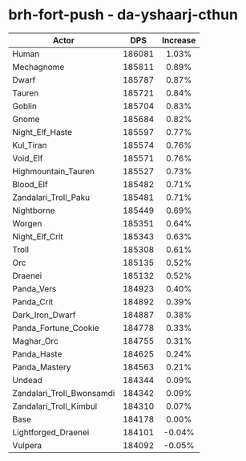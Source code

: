 # brh-fort-push - da-yshaarj-cthun
| Actor | DPS | Increase |
|---|:---:|:---:|
|Human|186081|1.03%|
|Mechagnome|185811|0.89%|
|Dwarf|185787|0.87%|
|Tauren|185721|0.84%|
|Goblin|185704|0.83%|
|Gnome|185684|0.82%|
|Night_Elf_Haste|185597|0.77%|
|Kul_Tiran|185574|0.76%|
|Void_Elf|185571|0.76%|
|Highmountain_Tauren|185527|0.73%|
|Blood_Elf|185482|0.71%|
|Zandalari_Troll_Paku|185481|0.71%|
|Nightborne|185449|0.69%|
|Worgen|185351|0.64%|
|Night_Elf_Crit|185343|0.63%|
|Troll|185308|0.61%|
|Orc|185135|0.52%|
|Draenei|185132|0.52%|
|Panda_Vers|184923|0.40%|
|Panda_Crit|184892|0.39%|
|Dark_Iron_Dwarf|184887|0.38%|
|Panda_Fortune_Cookie|184778|0.33%|
|Maghar_Orc|184755|0.31%|
|Panda_Haste|184625|0.24%|
|Panda_Mastery|184563|0.21%|
|Undead|184344|0.09%|
|Zandalari_Troll_Bwonsamdi|184342|0.09%|
|Zandalari_Troll_Kimbul|184310|0.07%|
|Base|184178|0.00%|
|Lightforged_Draenei|184101|-0.04%|
|Vulpera|184092|-0.05%|
